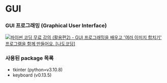 # GUI

### GUI 프로그래밍 (Graphical User Interface)

[![파이썬 코딩 무료 강의 (활용편2) - GUI 프로그래밍을 배우고 '여러 이미지 합치기' 프로그램을 함께 만들어요. [나도코딩]](https://img.youtube.com/vi/bKPIcoou9N8/mqdefault.jpg)](https://www.youtube.com/watch?v=bKPIcoou9N8&t=1s&ab_channel=%EB%82%98%EB%8F%84%EC%BD%94%EB%94%A9)

### 사용된 package 목록

- tkinter (python=v3.10.8)
- keyboard (v0.13.5)
